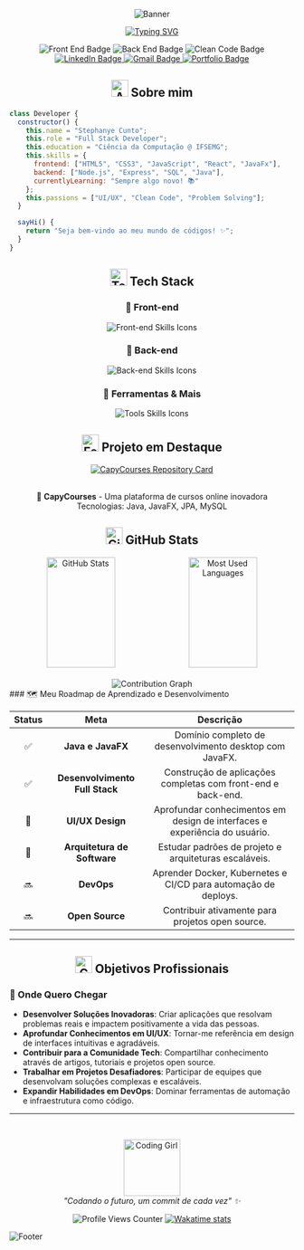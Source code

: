<div align="center">

  ![Banner](https://capsule-render.vercel.app/api?type=waving&color=0:FF69B4,50:DA70D6,100:9370DB&height=200&section=header&text=Stephanye%20Cunto&fontSize=50&fontColor=fff&animation=twinkling&fontAlignY=35&descAlignY=55)

[![Typing SVG](https://readme-typing-svg.herokuapp.com?font=Poppins&size=25&duration=4000&pause=1000&color=FF69B4&center=true&vCenter=true&random=false&width=600&lines=Transformando+ideias+em+c%C3%B3digo+%E2%9C%A8;Criando+experi%C3%AAncias+%C3%BAnicas+%F0%9F%92%96;Apaixonada+por+tecnologia+%F0%9F%92%BB)](https://git.io/typing-svg)

  <div>
    <img src="https://img.shields.io/badge/Front_End-💝-FF69B4?style=for-the-badge" alt="Front End Badge"/>
    <img src="https://img.shields.io/badge/Back_End-💫-DA70D6?style=for-the-badge" alt="Back End Badge"/>
    <img src="https://img.shields.io/badge/Clean_Code-✨-9370DB?style=for-the-badge" alt="Clean Code Badge"/>
  </div>

  <div>
    <a href="https://www.linkedin.com/in/stephanye-cunto-802b8922b/" target="_blank" rel="noopener noreferrer">
      <img src="https://img.shields.io/badge/-LinkedIn-%23FF69B4?style=for-the-badge&logo=linkedin&logoColor=white" alt="LinkedIn Badge">
    </a>
    <a href="mailto:stephanyecristine6@gmail.com" target="_blank" rel="noopener noreferrer">
      <img src="https://img.shields.io/badge/-Gmail-%23DA70D6?style=for-the-badge&logo=gmail&logoColor=white" alt="Gmail Badge">
    </a>
    <a href="https://github.com/StephanyeCunto" target="_blank" rel="noopener noreferrer">
      <img src="https://img.shields.io/badge/-Portfolio-%239370DB?style=for-the-badge&logo=github&logoColor=white" alt="Portfolio Badge">
    </a>
  </div>
</div>

<div align="center">
  <h2>
    <img src="https://media.giphy.com/media/UoLt6Tm8wlSnWGfSFs/giphy.gif" width="30" alt="About Me Icon">
    Sobre mim
  </h2>
</div>

```javascript
class Developer {
  constructor() {
    this.name = "Stephanye Cunto";
    this.role = "Full Stack Developer";
    this.education = "Ciência da Computação @ IFSEMG";
    this.skills = {
      frontend: ["HTML5", "CSS3", "JavaScript", "React", "JavaFx"],
      backend: ["Node.js", "Express", "SQL", "Java"],
      currentlyLearning: "Sempre algo novo! 📚"
    };
    this.passions = ["UI/UX", "Clean Code", "Problem Solving"];
  }

  sayHi() {
    return "Seja bem-vindo ao meu mundo de códigos! ✨";
  }
}
```

<div align="center">
  <h2>
    <img src="https://media.giphy.com/media/WUlplcMpOCEmTGBtBW/giphy.gif" width="30" alt="Tech Stack Icon">
    Tech Stack
  </h2>
</div>

<div align="center">
  <h3>🎀 Front-end</h3>
  <img src="https://skillicons.dev/icons?i=html,css,js,react,bootstrap" alt="Front-end Skills Icons"/>
  
  <h3>💫 Back-end</h3>
  <img src="https://skillicons.dev/icons?i=nodejs,express,postgres,java" alt="Back-end Skills Icons"/>
  
  <h3>🌸 Ferramentas & Mais</h3>
  <img src="https://skillicons.dev/icons?i=git,vscode,figma" alt="Tools Skills Icons"/>
</div>

<div align="center">
  <h2>
    <img src="https://media.giphy.com/media/iY8CRBdQXODJSCERIr/giphy.gif" width="30" alt="Featured Project Icon">
    Projeto em Destaque
  </h2>
</div>

<div align="center">
  <a href="https://github.com/StephanyeCunto/CapyCourses" target="_blank" rel="noopener noreferrer">
    <img align="center" src="https://github-readme-stats.vercel.app/api/pin/?username=StephanyeCunto&repo=CapyCourses&theme=material-palenight&hide_border=true" alt="CapyCourses Repository Card"/>
  </a>
  <br><br>
  <p>
    🌟 <strong>CapyCourses</strong> - Uma plataforma de cursos online inovadora
    <br>
    Tecnologias: Java, JavaFX, JPA, MySQL
  </p>
</div>

<div align="center">
  <h2>
    <img src="https://media.giphy.com/media/W5eoZHPpUx9sapR0eu/giphy.gif" width="30" alt="GitHub Stats Icon">
    GitHub Stats
  </h2>
</div>

<div align="center">
  <img width="49%" height="195px" src="https://github-readme-stats.vercel.app/api?username=StephanyeCunto&show_icons=true&count_private=true&hide_border=true&title_color=FF69B4&icon_color=DA70D6&text_color=fff&bg_color=0d1117" alt="GitHub Stats"/> 
  <img width="49%" height="195px" src="https://github-readme-stats.vercel.app/api/top-langs/?username=StephanyeCunto&layout=compact&hide_border=true&title_color=FF69B4&text_color=fff&bg_color=0d1117" alt="Most Used Languages"/>
</div>

<div align="center">
  <br>
  <img src="https://github-readme-activity-graph.vercel.app/graph?username=StephanyeCunto&bg_color=0d1117&color=FF69B4&line=DA70D6&point=9370DB&area=true&hide_border=true" alt="Contribution Graph"/>
</div>
### 🗺️ Meu Roadmap de Aprendizado e Desenvolvimento

| Status | Meta | Descrição |
|:------:|:----:|:---------:|
| ✅ | **Java e JavaFX** | Domínio completo de desenvolvimento desktop com JavaFX. |
| ✅ | **Desenvolvimento Full Stack** | Construção de aplicações completas com front-end e back-end. |
| 🚧 | **UI/UX Design** | Aprofundar conhecimentos em design de interfaces e experiência do usuário. |
| 🚧 | **Arquitetura de Software** | Estudar padrões de projeto e arquiteturas escaláveis. |
| 🔜 | **DevOps** | Aprender Docker, Kubernetes e CI/CD para automação de deploys. |
| 🔜 | **Open Source** | Contribuir ativamente para projetos open source. |

---

<div align="center">
  <h2>
    <img src="https://media.giphy.com/media/LmNwrBhejkK9EFP504/giphy.gif" width="30" alt="Goals Icon">
    Objetivos Profissionais
  </h2>
</div>

### 🎯 Onde Quero Chegar

- **Desenvolver Soluções Inovadoras**: Criar aplicações que resolvam problemas reais e impactem positivamente a vida das pessoas.
- **Aprofundar Conhecimentos em UI/UX**: Tornar-me referência em design de interfaces intuitivas e agradáveis.
- **Contribuir para a Comunidade Tech**: Compartilhar conhecimento através de artigos, tutoriais e projetos open source.
- **Trabalhar em Projetos Desafiadores**: Participar de equipes que desenvolvam soluções complexas e escaláveis.
- **Expandir Habilidades em DevOps**: Dominar ferramentas de automação e infraestrutura como código.
---
  
<div align="center">
  <br>
  <p>
    <img src="https://media.giphy.com/media/L1R1tvI9svkIWwpVYr/giphy.gif" width="100" alt="Coding Girl"><br>
    <i>"Codando o futuro, um commit de cada vez" ✨</i>
  </p>

<img src="https://komarev.com/ghpvc/?username=StephanyeCunto&color=FF69B4&style=flat-square&label=Visitantes" alt="Profile Views Counter"/>
<a href="https://wakatime.com/@5a343522-23db-45ae-b20b-54655c392390" target="_blank" rel="noopener noreferrer">
  <img src="https://wakatime.com/badge/user/5a343522-23db-45ae-b20b-54655c392390.svg?color=FF69B4" alt="Wakatime stats"/>
</a>
</div>

![Footer](https://capsule-render.vercel.app/api?type=waving&color=0:FF69B4,50:DA70D6,100:9370DB&height=120&section=footer)

